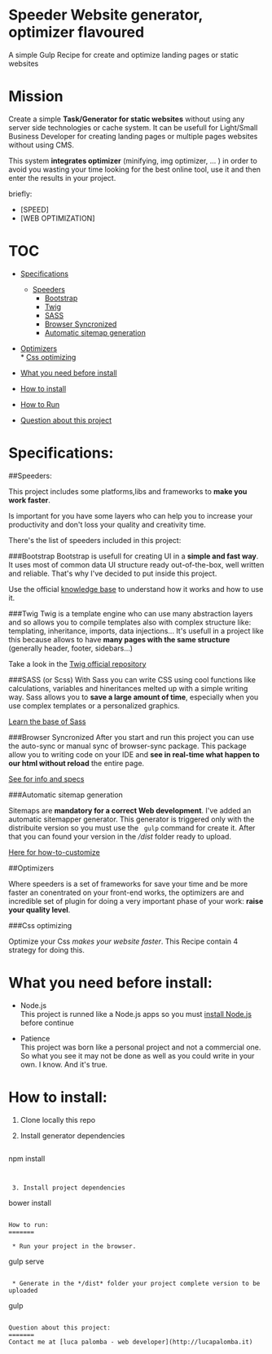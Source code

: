 # Speeder Website generator, optimizer flavoured

A simple Gulp Recipe for create and optimize landing pages or static websites

Mission
=======

Create a simple **Task/Generator for static websites** without using any server side technologies or cache system.
It can be usefull for Light/Small Business Developer for creating landing pages or multiple pages websites without using CMS.

This system **integrates optimizer** (minifying, img optimizer, ... ) in order to avoid you wasting your time looking for the best online tool, use it and then enter the results in your project.

briefly:
  * [SPEED]
  * [WEB OPTIMIZATION]
  
TOC
=======
  * [Specifications](https://github.com/lucapalomba/gulp-recipe-bootstrap-static-site#specs)
    * [Speeders](https://github.com/lucapalomba/gulp-recipe-bootstrap-static-site#speeders)    
      * [Bootstrap](https://github.com/lucapalomba/gulp-recipe-bootstrap-static-site#bootstrap)
      * [Twig](https://github.com/lucapalomba/gulp-recipe-bootstrap-static-site#twig)
      * [SASS](https://github.com/lucapalomba/gulp-recipe-bootstrap-static-site#sass-or-scss)
      * [Browser Syncronized](https://github.com/lucapalomba/gulp-recipe-bootstrap-static-site#browser-syncronized)  
      * [Automatic sitemap generation](https://github.com/lucapalomba/automatic-sitemap-generation)
   *  [Optimizers](https://github.com/lucapalomba/optimizers)  
     * [Css optimizing](https://github.com/lucapalomba/css-optimizing)
      
  * [What you need before install](https://github.com/lucapalomba/gulp-recipe-bootstrap-static-site#what-you-need-before-install)
 
  * [How to install](https://github.com/lucapalomba/gulp-recipe-bootstrap-static-site#how-to-install)
  * [How to Run](https://github.com/lucapalomba/gulp-recipe-bootstrap-static-site#how-to-run)  
  
  * [Question about this project](https://github.com/lucapalomba/gulp-recipe-bootstrap-static-site#question-about-this-project)  

  
  
  
Specifications:
=======

##Speeders:

This project includes some platforms,libs and frameworks to **make you work faster**.

Is important for you have some layers who can help you to increase your productivity and don't loss your quality and creativity time.

There's the list of speeders included in this project:

###Bootstrap
Bootstrap is usefull for creating UI in a **simple and fast way**.  
It uses most of common data UI structure ready out-of-the-box, well written and reliable. That's why I've decided to put inside this project.

Use the official [knowledge base](http://getbootstrap.com/) to understand how it works and how to use it.

###Twig
Twig is a template engine who can use many abstraction layers and so allows you to compile templates also with complex structure like: templating, inheritance, imports, data injections...
It's usefull in a project like this because allows to have **many pages with the same structure** (generally header, footer, sidebars...)    

Take a look in the [Twig official repository](http://twig.sensiolabs.org/)

###SASS (or Scss)
With Sass you can write CSS using cool functions like calculations, variables and hineritances melted up with a simple writing way.
Sass allows you to **save a large amount of time**, especially when you use complex templates or a personalized graphics.  

[Learn the base of Sass](http://sass-lang.com/guide)

###Browser Syncronized
After you start and run this project you can use the auto-sync or manual sync of browser-sync package. This package allow you to writing code on your IDE and **see in real-time what happen to our html without reload** the entire page.

[See for info and specs](http://www.browsersync.io/)

###Automatic sitemap generation

Sitemaps are **mandatory for a correct Web development**. I've added an automatic sitemapper generator. This generator is triggered only with the distribuite version so you must use the  ```
gulp``` command for create it. After that you can found your version in the */dist* folder ready to upload.

[Here for how-to-customize ](https://github.com/pgilad/gulp-sitemap)


##Optimizers
 
Where speeders is a set of frameworks for save your time and be more faster an conentrated on your front-end works, the optimizers are and incredible set of plugin for doing a very important phase of your work: **raise your quality level**.

###Css optimizing

Optimize your Css *makes your website faster*. This Recipe contain 4 strategy for doing this.




What you need before install:
=======

  * Node.js  
  This project is runned like a Node.js apps so you must [install Node.js](https://nodejs.org/download/) before continue
        
        
  * Patience  
  This project was born like a personal project and not a commercial one. So what you see it may not be done as well as you could write in your own. I know. And it's true.
  
How to install:
=======

 1. Clone locally this repo
 
 
 2. Install generator dependencies    
    ```
npm install
```
    
    
 3. Install project dependencies
 ```
bower install
```

How to run:
=======

 * Run your project in the browser.
  ```
gulp serve
```

 * Generate in the */dist* folder your project complete version to be uploaded
   ```
gulp
```

Question about this project:
=======
Contact me at [luca palomba - web developer](http://lucapalomba.it)


    